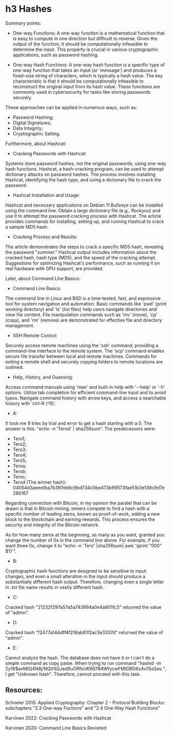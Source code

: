 # h3 Hashes

Summary points:

* One-way Functions: A one-way function is a mathematical function that is easy to compute in one direction but difficult to reverse. Given the output of the function, it should be computationally infeasible to determine the input. This property is crucial in various cryptographic applications, such as password hashing.

* One-way Hash Functions: A one-way hash function is a specific type of one-way function that takes an input (or 'message') and produces a fixed-size string of characters, which is typically a hash value. The key characteristic is that it should be computationally infeasible to reconstruct the original input from its hash value. These functions are commonly used in cybersecurity for tasks like storing passwords securely.

These approaches can be applied in numerous ways, such as:

* Password Hashing;
* Digital Signatures;
* Data Integrity;
* Cryptographic Salting.

Furthermore, about Hashcat:

* Cracking Passwords with Hashcat:

Systems store password hashes, not the original passwords, using one-way hash functions. Hashcat, a hash-cracking program, can be used to attempt dictionary attacks on password hashes. The process involves installing Hashcat, identifying the hash type, and using a dictionary file to crack the password.

* Hashcat Installation and Usage:

Hashcat and necessary applications on Debian 11 Bullseye can be installed using the command line. Obtain a large dictionary file (e.g., Rockyou) and use it to attempt the password cracking process with Hashcat. The article provides commands for installing, setting up, and running Hashcat to crack a sample MD5 hash.

* Cracking Process and Results:

The article demonstrates the steps to crack a specific MD5 hash, revealing the password "summer." Hashcat output includes information about the cracked hash, hash type (MD5), and the speed of the cracking attempt. Suggestions for optimizing Hashcat's performance, such as running it on real hardware with GPU support, are provided.

Later, about Command Line Basics:

* Command Line Basics:

The command line in Linux and BSD is a time-tested, fast, and expressive tool for system navigation and automation. Basic commands like 'pwd' (print working directory) and 'ls' (list files) help users navigate directories and view file content. File manipulation commands such as 'mv' (move), 'cp' (copy), and 'rm' (remove) are demonstrated for effective file and directory management.

* SSH Remote Control:

Securely access remote machines using the 'ssh' command, providing a command-line interface to the remote system. The 'scp' command enables secure file transfer between local and remote machines. Commands for exiting a remote shell and securely copying folders to remote locations are outlined.

* Help, History, and Guessing:

Access command manuals using 'man' and built-in help with '--help' or '-h' options. Utilize tab completion for efficient command-line input and to avoid typos. Navigate command history with arrow keys, and access a searchable history with 'ctrl-R (^R)'.

* A:

It took me 9 tries by trial and error to get a hash starting with a 0. The answer is this: "echo -n 'Terod' | sha256sum". The predecessors were:

* Tero1;
* Tero2;
* Tero3;
* Tero4;
* Tero5;
* Teroa;
* Terob;
* Teroc;
* Terod (The winner hash): 04054d3aeee1ba7b397eb6c9bd734c0be473b99573fae51b3e139c9d7e28b167

Regarding connection with Bitcoin, in my opinion the paralel that can be drawn is that in Bitcoin mining, miners compete to find a hash with a specific number of leading zeros, known as proof-of-work, adding a new block to the blockchain and earning rewards. This process ensures the security and integrity of the Bitcoin network.

As for how many zeros at the beginning, as many as you want, granted you change the number of 0s in the command line above. For example, if you want three 0s, change it to "echo -n 'Tero' |sha256sum| awk '{print "000" $1}'".

* B:

Cryptographic hash functions are designed to be sensitive to input changes, and even a small alteration in the input should produce a substantially different hash output. Therefore, changing even a single letter in .txt file name results in vastly different hash.

* C:

Cracked hash "21232f297a57a5a743894a0e4a801fc3" returned the value of "admin".

* D:

Cracked hash "f2477a144dff4f216ab81f2ac3e3207d" returned the value of "admin".

* E:

Cannot analyze the hash. The database does not have it or I can't do a simple command as copy paste. When trying to run command "hashid -m $2y$18$axMtQ4N8j/NQVItQJed9uORfsUK667RAWfycwFMtDBD6zAo1Se2eu ", I get "Unknown hash". Therefore, cannot proceed with this task.

## Resources:

Schneier 2015: Applied Cryptography: Chapter 2 - Protocol Building Blocks: subchapters "2.3 One-way Fuctions" and "2.4 One-Way Hash Functions"

Karvinen 2022: Cracking Passwords with Hashcat

Karvinen 2020: Command Line Basics Revisited

